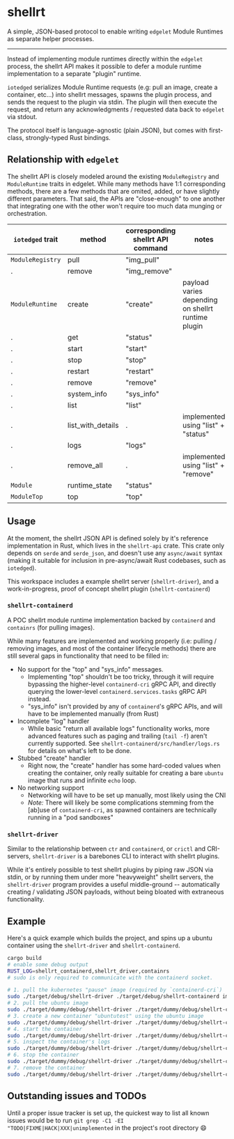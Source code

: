 # shellrt

A simple, JSON-based protocol to enable writing `edgelet` Module Runtimes as separate helper processes.

* * *

Instead of implementing module runtimes directly within the `edgelet` process, the shellrt API makes it possible to defer a module runtime implementation to a separate "plugin" runtime.

`iotedged` serializes Module Runtime requests (e.g: pull an image, create a container, etc...) into shellrt messages, spawns the plugin process, and sends the request to the plugin via stdin. The plugin will then execute the request, and return any acknowledgments / requested data back to `edgelet` via stdout.

The protocol itself is language-agnostic (plain JSON), but comes with first-class, strongly-typed Rust bindings.

## Relationship with `edgelet`

The shellrt API is closely modeled around the existing `ModuleRegistry` and `ModuleRuntime` traits in edgelet. While many methods have 1:1 corresponding methods, there are a few methods that are omited, added, or have slightly different parameters. That said, the APIs are "close-enough" to one another that integrating one with the other won't require too much data munging or orchestration.

`iotedged` trait | method            | corresponding shellrt API command | notes | implemented in `shellrt-api`
-----------------|-------------------|--------------|-|--------------------------------------------------------
`ModuleRegistry` | pull              | "img_pull"   | | [x]
.                | remove            | "img_remove" | | [x]
`ModuleRuntime`  | create            | "create"     | payload varies depending on shellrt runtime plugin | [x]
.                | get               | "status"     | | [x]
.                | start             | "start"      | | [x]
.                | stop              | "stop"       | | [x]
.                | restart           | "restart"    | | [x]
.                | remove            | "remove"     | | [x]
.                | system_info       | "sys_info"   | | [ ]
.                | list              | "list"       | | [x]
.                | list_with_details | .            | implemented using "list" + "status" | [x]
.                | logs              | "logs"       | | [x]
.                | remove_all        | .            | implemented using "list" + "remove" | [x]
`Module`         | runtime_state     | "status"     | | [x]
`ModuleTop`      | top               | "top"        | | [ ]

## Usage

At the moment, the shellrt JSON API is defined solely by it's reference implementation in Rust, which lives in the  `shellrt-api` crate. This crate only depends on `serde` and `serde_json`, and doesn't use any `async/await` syntax (making it suitable for inclusion in pre-async/await Rust codebases, such as `iotedged`).

This workspace includes a example shellrt server (`shellrt-driver`), and a work-in-progress, proof of concept shellrt plugin (`shellrt-containerd`)

### `shellrt-containerd`

A POC shellrt module runtime implementation backed by `containerd` and `containrs` (for pulling images).

While many features are implemented and working properly (i.e: pulling / removing images, and most of the container lifecycle methods) there are still several gaps in functionality that need to be filled in:

- No support for the "top" and "sys_info" messages.
    - Implementing "top" shouldn't be too tricky, through it will require bypassing the higher-level `containerd-cri` gRPC API, and directly querying the lower-level `containerd.services.tasks` gRPC API instead.
    - "sys_info" isn't provided by any of `containerd`'s gRPC APIs, and will have to be implemented manually (from Rust)
- Incomplete "log" handler
    - While basic "return all available logs" functionality works, more advanced features such as paging and trailing (`tail -f`) aren't currently supported. See `shellrt-containerd/src/handler/logs.rs` for details on what's left to be done.
- Stubbed "create" handler
    - Right now, the "create" handler has some hard-coded values when creating the container, only really suitable for creating a bare `ubuntu` image that runs and infinite `echo` loop.
- No networking support
    - Networking will have to be set up manually, most likely using the CNI
    - _Note:_ There will likely be some complications stemming from the [ab]use of `containerd-cri`, as spawned containers are technically running in a "pod sandboxes"

### `shellrt-driver`

Similar to the relationship between `ctr` and `containerd`, or `crictl` and CRI-servers, `shellrt-driver` is a barebones CLI to interact with shellrt plugins.

While it's entirely possible to test shellrt plugins by piping raw JSON via stdin, or by running them under more "heavyweight" shellrt servers, the `shellrt-driver` program provides a useful middle-ground -- automatically creating / validating JSON payloads, without being bloated with extraneous functionality.

## Example

Here's a quick example which builds the project, and spins up a ubuntu container using the `shellrt-driver` and `shellrt-containerd`.

```bash
cargo build
# enable some debug output
RUST_LOG=shellrt_containerd,shellrt_driver,containrs
# sudo is only required to communicate with the containerd socket.

# 1. pull the kubernetes "pause" image (required by `containerd-cri`)
sudo ./target/debug/shellrt-driver ./target/debug/shellrt-containerd img_pull k8s.gcr.io/pause@sha256:59eec8837a4d942cc19a52b8c09ea75121acc38114a2c68b98983ce9356b8610
# 2. pull the ubuntu image
sudo ./target/dummy/debug/shellrt-driver ./target/dummy/debug/shellrt-containerd img_pull ubuntu
# 3. create a new container "ubuntutest" using the ubuntu image
sudo ./target/dummy/debug/shellrt-driver ./target/dummy/debug/shellrt-containerd create containerd-cri ubuntutest ubuntu
# 4. start the container
sudo ./target/dummy/debug/shellrt-driver ./target/dummy/debug/shellrt-containerd start ubuntutest
# 5. inspect the container's logs
sudo ./target/dummy/debug/shellrt-driver ./target/dummy/debug/shellrt-containerd logs ubuntutest
# 6. stop the container
sudo ./target/dummy/debug/shellrt-driver ./target/dummy/debug/shellrt-containerd stop ubuntutest
# 7. remove the container
sudo ./target/dummy/debug/shellrt-driver ./target/dummy/debug/shellrt-containerd remove ubuntutest
```

## Outstanding issues and TODOs

Until a proper issue tracker is set up, the quickest way to list all known issues would be to run `git grep -C1 -EI "TODO|FIXME|HACK|XXX|unimplemented` in the project's root directory :smile:
